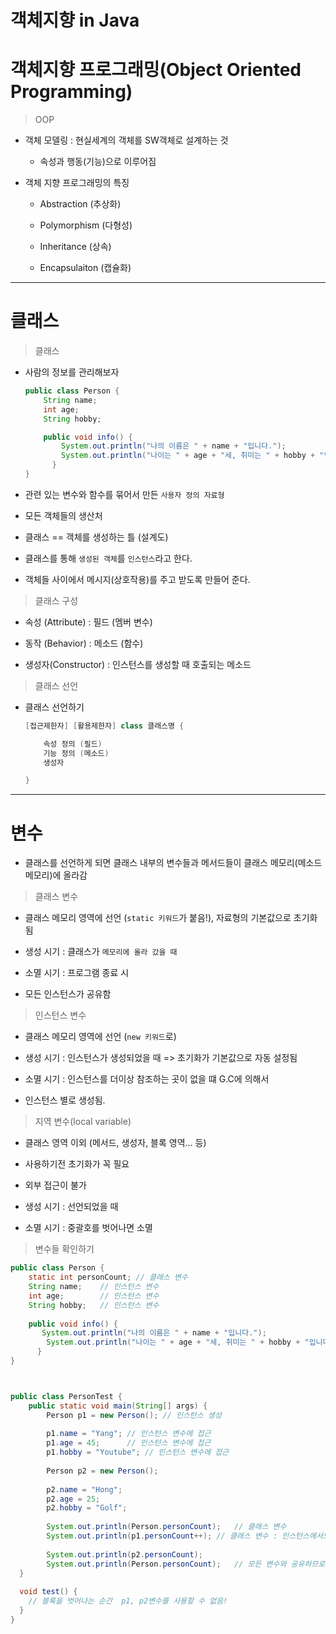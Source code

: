 # 객체지향 in Java

# 객체지향 프로그래밍(Object Oriented Programming)

> OOP

- 객체 모델링 : 현실세계의 객체를 SW객체로 설계하는 것
  
  - 속성과 행동(기능)으로 이루어짐

- 객체 지향 프로그래밍의 특징

  - Abstraction (추상화)

  - Polymorphism (다형성)

  - Inheritance (상속)

  - Encapsulaiton (캡슐화)

---

# 클래스

> 클래스

- 사람의 정보를 관리해보자

  ```Java
  public class Person {
      String name;
      int age;
      String hobby;

      public void info() {
          System.out.println("나의 이름은 " + name + "입니다.");
          System.out.println("나이는 " + age + "세, 취미는 " + hobby + "입니다.");
	    }
  }
  ```

- 관련 있는 변수와 함수를 묶어서 만든 `사용자 정의 자료형`

- 모든 객체들의 생산처

- 클래스 == 객체를 생성하는 틀 (설계도)

- 클래스를 통해 `생성된 객체`를 `인스턴스`라고 한다.

- 객체들 사이에서 메시지(상호작용)를 주고 받도록 만들어 준다.

> 클래스 구성

- 속성 (Attribute) : 필드 (멤버 변수)

- 동작 (Behavior) : 메소드 (함수)

- 생성자(Constructor) : 인스턴스를 생성할 때 호출되는 메소드

> 클래스 선언

- 클래스 선언하기

  ```java
  [접근제한자] [활용제한자] class 클래스명 {

      속성 정의 (필드)
      기능 정의 (메소드)
      생성자

  }
  ```

---

# 변수

- 클래스를 선언하게 되면 클래스 내부의 변수들과 메서드들이 클래스 메모리(메소드 메모리)에 올라감

> 클래스 변수

- 클래스 메모리 영역에 선언 (`static 키워드`가 붙음!), 자료형의 기본값으로 초기화 됨

- 생성 시기 : 클래스가 `메모리에 올라 갔을 때`

- 소멸 시기 : 프로그램 종료 시

- 모든 인스턴스가 공유함

> 인스턴스 변수

- 클래스 메모리 영역에 선언 (`new 키워드`로)

- 생성 시기 : 인스턴스가 생성되었을 때 => 초기화가 기본값으로 자동 설정됨

- 소멸 시기 : 인스턴스를 더이상 참조하는 곳이 없을 떄 G.C에 의해서

- 인스턴스 별로 생성됨.

> 지역 변수(local variable)

- 클래스 영역 이외 (메서드, 생성자, 블록 영역... 등) 

- 사용하기전 초기화가 꼭 필요

- 외부 접근이 불가

- 생성 시기 : 선언되었을 때

- 소멸 시기 : 중괄호를 벗어나면 소멸

> 변수들 확인하기

  ```java
  public class Person {
      static int personCount; // 클래스 변수
      String name;    // 인스턴스 변수
      int age;        // 인스턴스 변수
      String hobby;   // 인스턴스 변수
	
      public void info() {
         System.out.println("나의 이름은 " + name + "입니다.");
          System.out.println("나이는 " + age + "세, 취미는 " + hobby + "입니다.");
        }
  }



  public class PersonTest {
      public static void main(String[] args) {
          Person p1 = new Person(); // 인스턴스 생성
          
          p1.name = "Yang"; // 인스턴스 변수에 접근
          p1.age = 45;      // 인스턴스 변수에 접근
          p1.hobby = "Youtube"; // 인스턴스 변수에 접근
          
          Person p2 = new Person();
          
          p2.name = "Hong";
          p2.age = 25;
          p2.hobby = "Golf";
          
          System.out.println(Person.personCount);	// 클래스 변수
          System.out.println(p1.personCount++);	// 클래스 변수 : 인스턴스에서도 접근 가능
          
          System.out.println(p2.personCount);
          System.out.println(Person.personCount);	// 모든 변수와 공유하므로 증가되어있음
    }
    
    void test() {
      // 블록을 벗어나는 순간  p1, p2변수를 사용할 수 없음!
    }
  }

  ```